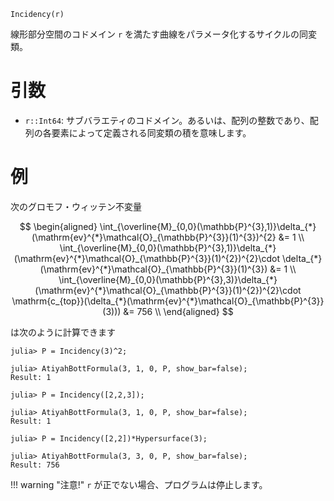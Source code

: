 ```
Incidency(r)
```

線形部分空間のコドメイン `r` を満たす曲線をパラメータ化するサイクルの同変類。

# 引数

  * `r::Int64`: サブバラエティのコドメイン。あるいは、配列の整数であり、配列の各要素によって定義される同変類の積を意味します。

# 例

次のグロモフ・ウィッテン不変量

$$
\begin{aligned}
\int_{\overline{M}_{0,0}(\mathbb{P}^{3},1)}\delta_{*}(\mathrm{ev}^{*}\mathcal{O}_{\mathbb{P}^{3}}(1)^{3})^{2} &= 1 \\
\int_{\overline{M}_{0,0}(\mathbb{P}^{3},1)}\delta_{*}(\mathrm{ev}^{*}\mathcal{O}_{\mathbb{P}^{3}}(1)^{2})^{2}\cdot \delta_{*}(\mathrm{ev}^{*}\mathcal{O}_{\mathbb{P}^{3}}(1)^{3}) &= 1 \\
\int_{\overline{M}_{0,0}(\mathbb{P}^{3},3)}\delta_{*}(\mathrm{ev}^{*}\mathcal{O}_{\mathbb{P}^{3}}(1)^{2})^{2}\cdot \mathrm{c_{top}}(\delta_{*}(\mathrm{ev}^{*}\mathcal{O}_{\mathbb{P}^{3}}(3))) &= 756 \\
\end{aligned}
$$

は次のように計算できます

```jldoctest; setup = :(using AtiyahBott)
julia> P = Incidency(3)^2;

julia> AtiyahBottFormula(3, 1, 0, P, show_bar=false);
Result: 1

julia> P = Incidency([2,2,3]);

julia> AtiyahBottFormula(3, 1, 0, P, show_bar=false);
Result: 1

julia> P = Incidency([2,2])*Hypersurface(3);

julia> AtiyahBottFormula(3, 3, 0, P, show_bar=false);
Result: 756
```

!!! warning "注意!"
    `r` が正でない場合、プログラムは停止します。

